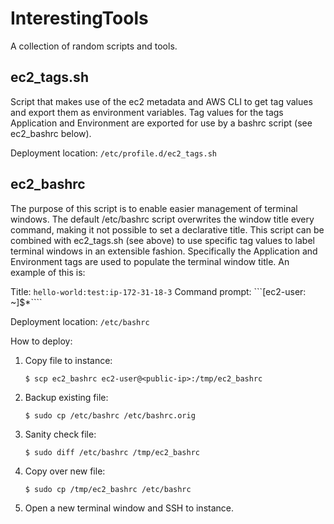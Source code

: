 # InterestingTools
A collection of random scripts and tools.

## ec2_tags.sh
Script that makes use of the ec2 metadata and AWS CLI to get tag values and export them as environment variables.  Tag values for the tags Application and Environment are exported for use by a bashrc script (see ec2_bashrc below).

Deployment location: ```/etc/profile.d/ec2_tags.sh```

## ec2_bashrc
The purpose of this script is to enable easier management of terminal windows. The default /etc/bashrc script overwrites the window title every command, making it not possible to set a declarative title.  This script can be combined with ec2_tags.sh (see above) to use specific tag values to label terminal windows in an extensible fashion.  Specifically the Application and Environment tags are used to populate the terminal window title.  An example of this is:

Title: ```hello-world:test:ip-172-31-18-3```
Command prompt: ```[ec2-user: ~]$*````

Deployment location: ```/etc/bashrc```

How to deploy:
1. Copy file to instance:
      ```
      $ scp ec2_bashrc ec2-user@<public-ip>:/tmp/ec2_bashrc
      ```
1. Backup existing file:      
      ```
      $ sudo cp /etc/bashrc /etc/bashrc.orig
      ```
1. Sanity check file:
      ```
      $ sudo diff /etc/bashrc /tmp/ec2_bashrc
      ```
1. Copy over new file:
      ```
      $ sudo cp /tmp/ec2_bashrc /etc/bashrc
      ```
1. Open a new terminal window and SSH to instance.
